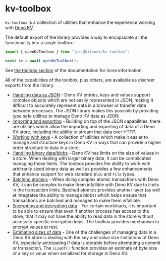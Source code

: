# kv-toolbox

`kv-toolbox` is a collection of utilities that enhance the experience working
with [Deno KV](https://deno.com/kv).

The default export of the library provides a way to encapsulate all the
functionality into a single toolbox:

```ts
import { openKvToolbox } from "jsr:@kitsonk/kv-toolbox";

const kv = await openKvToolbox();
```

See [the toolbox section](./kvtoolbox/toolbox) of the documentation for more
information.

All of the capabilities of the toolbox, plus others, are available as discreet
exports from the library:

- [Handling data as JSON](./kvtoolbox/json) - Deno KV entries, keys and values
  support complex objects which are not easily represented in JSON, making it
  difficult to accurately represent data in a browser or transfer data between
  processes. The JSON library makes this possible by providing type safe
  utilities to manage Deno KV data as JSON.
- [Importing and exporting](./kvtoolbox/ndjson) - Building on top of the JSON
  capabilities, there are utilities which allow the importing and exporting of
  data of a Deno KV store, including the ability to stream that data over HTTP.
- [Working with keys](./kvtoolbox/keys) - A collection of utilities which make
  it easier to manage and structure keys in Deno KV in ways that can provide a
  higher order structure to data in a store.
- [Handling binary data/blobs](./kvtoolbox/blobs) - Deno KV has limits on the
  size of values in a store. When dealing with larger binary data, it can be
  complicated managing those limits. The toolbox provides the ability to work
  with arbitrarily sized binary data as well as provides a few enhancements that
  enhance support for web standard `Blob` and `File` types.
- [Batching atomics](./kvtoolbox/batched_atomics) - When doing complex atomic
  transactions with Deno KV, it can be complex to make them infallible with Deno
  KV due to limits in the transaction limits. Batched atomics provides another
  layer (as well at integrates the ability to manage blobs) which helps ensure
  that transactions are batched and managed to make them infallible.
- [Encrypting and decrypting data](./kvtoolbox/crypto) - For certain workloads,
  it is important to be able to ensure that even if another process has access
  to the store, that it may not have the ability to read data in the store
  without access to specific encryption keys. The toolbox provides mechanism to
  encrypt values at rest.
- [Estimating sizes of data](./kvtoolbox/size_of) - One of the challenges of
  managing data in a Deno KV store is dealing with the key and value size
  limitations of Deno KV, especially anticipating if data is storable before
  attempting a commit or transaction. The `sizeOf()` function provides an
  estimate of byte size of a key or value when serialized for storage in Deno
  KV.
